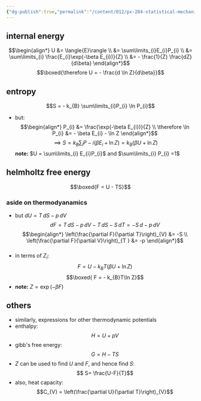 ```yaml
---
{"dg-publish":true,"permalink":"/content/012/px-284-statistical-mechanics/e-single-particle-partition-function/px-285-e1-finding-functions-of-state/","created":"2024-11-25T10:50:32.000+00:00","updated":"2024-11-27T18:05:07.828+00:00"}
---
```


## internal energy
$$\begin{align*}
	U &= \langle{E}\rangle \\
	&= \sum\limits_{i}E_{i}P_{i} \\
	&= \sum\limits_{i} \frac{E_{i}\exp(-\beta E_{i})}{Z} \\
	&= - \frac{1}{Z} \frac{dZ}{d\beta}
\end{align*}$$
$$\boxed{\therefore U = - \frac{d \ln Z}{d\beta}}$$
## entropy
$$S = - k_{B} \sum\limits_{i}P_{i} \ln P_{i}$$
- but: 
$$\begin{align*}
	P_{i} &= \frac{\exp(-\beta E_{i})}{Z} \\
\therefore \ln P_{i} &= - \beta E_{i} - \ln Z
\end{align*}$$
$$\implies S = k_{B} \sum_{i} P-i (\beta E_{i} + \ln Z) = k_{B}(\beta U + \ln Z)$$
**note:** $U = \sum\limits_{i} E_{i}P_{i}$ and $\sum\limits_{i} P_{i} =1$
## helmholtz free energy
$$\boxed{F = U - TS}$$
### aside on thermodyanamics
- but $dU = T\,dS - p\,dV$
$$dF = T\,dS - p\,dV - T\,dS - S\,dT = -S\,d - p\,dV$$
$$\begin{align*}
	\left(\frac{\partial F}{\partial T}\right)_{V} &=  -S \\
	\left(\frac{\partial F}{\partial V}\right)_{T } &= -p
\end{align*}$$
###
- in terms of $Z_{i}:$ 
$$F = U - k_{B}T (\beta U + \ln Z)$$
$$\boxed{ F = - k_{B}T\ln Z}$$
- **note:** $Z = \exp(-\beta F)$
## others
- similarly, expressions for other thermodynamic potentials
- enthalpy: 
$$H = U + pV$$
- gibb's free energy: 
$$G = H - TS$$
- $Z$ can be used to find $U$ and $F$, and hence find ${} S:$ 
$$ S= \frac{U-F}{T}$$
- also, heat capacity: 
$$C_{V} = \left(\frac{\partial U}{\partial T}\right)_{V}$$
